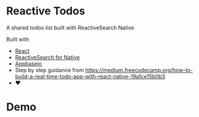 # Reactive Todos

A shared todos list built with ReactiveSearch Native

Built with

* [React](https://reactjs.org/)
* [ReactiveSearch for Native](https://github.com/appbaseio/reactivesearch/tree/dev/packages/native)
* [Appbaseio](https://appbase.io)
* Step by step guidance from https://medium.freecodecamp.org/how-to-build-a-real-time-todo-app-with-react-native-19a1ce15b0b3 
* ❤

# Demo
